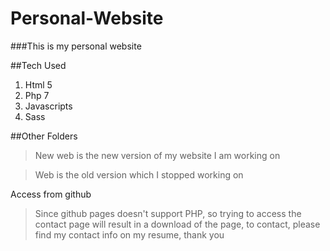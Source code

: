 # Personal-Website
###This is my personal website

##Tech Used
1. Html 5
2. Php 7
3. Javascripts
4. Sass

##Other
Folders
>New web is the new version of my website I am working on

>Web is the old version which I stopped working on

Access from github
>Since github pages doesn't support PHP, so trying to access the contact page will result in a download of the page, to contact, please find my contact info on my resume, thank you
